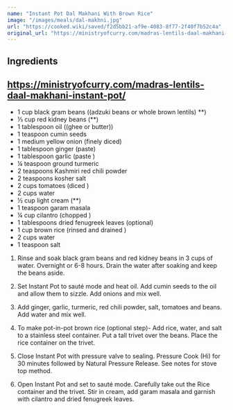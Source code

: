 ```yaml
---
name: "Instant Pot Dal Makhani With Brown Rice"
image: "/images/meals/dal-makhni.jpg"
url: "https://cooked.wiki/saved/f2d5bb21-af9e-4083-8f77-2f40f7b52c4a"
original_url: "https://ministryofcurry.com/madras-lentils-daal-makhani-instant-pot/"
---
```


## Ingredients

## https://ministryofcurry.com/madras-lentils-daal-makhani-instant-pot/

- 1 cup black gram beans ((adzuki beans or whole brown lentils) \*\*)
- ⅓ cup red kidney beans (\*\*)
- 1 tablespoon oil ((ghee or butter))
- 1 teaspoon cumin seeds
- 1 medium yellow onion (finely diced)
- 1 tablespoon ginger (paste)
- 1 tablespoon garlic (paste )
- ¼ teaspoon ground turmeric
- 2 teaspoons Kashmiri red chili powder
- 2 teaspoons kosher salt
- 2 cups tomatoes (diced )
- 2 cups water
- ½ cup light cream (\*\*)
- 1 teaspoon garam masala
- ¼ cup cilantro (chopped )
- 1 tablespoons dried fenugreek leaves (optional)
- 1 cup brown rice (rinsed and drained )
- 2 cups water
- 1 teaspoon salt

1. Rinse and soak black gram beans and red kidney beans in 3 cups of water. Overnight or 6-8 hours. Drain the water after soaking and keep the beans aside.

2. Set Instant Pot to sauté mode and heat oil. Add cumin seeds to the oil and allow them to sizzle. Add onions and mix well.

3. Add ginger, garlic, turmeric, red chili powder, salt, tomatoes and beans. Add water and mix well.

4. To make pot-in-pot brown rice (optional step)- Add rice, water, and salt to a stainless steel container. Put a tall trivet over the beans. Place the rice container on the trivet.

5. Close Instant Pot with pressure valve to sealing. Pressure Cook (Hi) for 30 minutes followed by Natural Pressure Release. See notes for stove top method.

6. Open Instant Pot and set to sauté mode. Carefully take out the Rice container and the trivet. Stir in cream, add garam masala and garnish with cilantro and dried fenugreek leaves.
